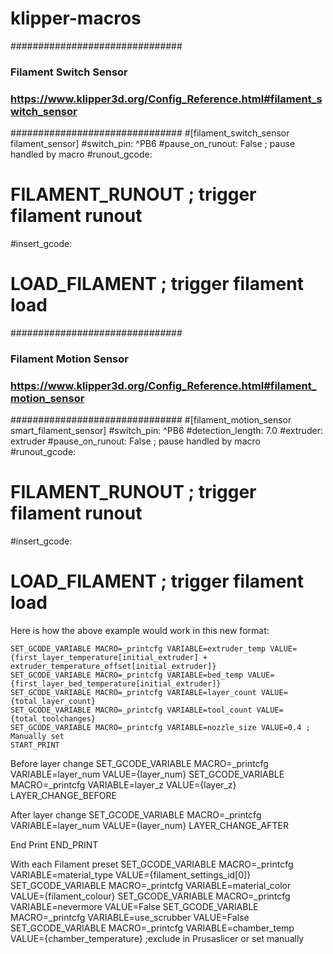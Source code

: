# klipper-macros



###############################
### Filament Switch Sensor ####
### https://www.klipper3d.org/Config_Reference.html#filament_switch_sensor ###
###############################
#[filament_switch_sensor filament_sensor]
#switch_pin: ^PB6
#pause_on_runout: False ; pause handled by macro
#runout_gcode:
#  FILAMENT_RUNOUT ; trigger filament runout
#insert_gcode:
#  LOAD_FILAMENT ; trigger filament load

###############################
### Filament Motion Sensor ####
### https://www.klipper3d.org/Config_Reference.html#filament_motion_sensor ###
###############################
#[filament_motion_sensor smart_filament_sensor]
#switch_pin: ^PB6
#detection_length: 7.0
#extruder: extruder
#pause_on_runout: False ; pause handled by macro
#runout_gcode:
#  FILAMENT_RUNOUT ; trigger filament runout
#insert_gcode:
#  LOAD_FILAMENT ; trigger filament load

Here is how the above example would work in this new format:

    SET_GCODE_VARIABLE MACRO=_printcfg VARIABLE=extruder_temp VALUE={first_layer_temperature[initial_extruder] + extruder_temperature_offset[initial_extruder]}
    SET_GCODE_VARIABLE MACRO=_printcfg VARIABLE=bed_temp VALUE={first_layer_bed_temperature[initial_extruder]}
    SET_GCODE_VARIABLE MACRO=_printcfg VARIABLE=layer_count VALUE={total_layer_count}
    SET_GCODE_VARIABLE MACRO=_printcfg VARIABLE=tool_count VALUE={total_toolchanges}
    SET_GCODE_VARIABLE MACRO=_printcfg VARIABLE=nozzle_size VALUE=0.4 ; Manually set 
    START_PRINT

Before layer change
    SET_GCODE_VARIABLE MACRO=_printcfg VARIABLE=layer_num VALUE={layer_num}
    SET_GCODE_VARIABLE MACRO=_printcfg VARIABLE=layer_z VALUE={layer_z}
    LAYER_CHANGE_BEFORE

After layer change
    SET_GCODE_VARIABLE MACRO=_printcfg VARIABLE=layer_num VALUE={layer_num}
    LAYER_CHANGE_AFTER

End Print
    END_PRINT

With each Filament preset
    SET_GCODE_VARIABLE MACRO=_printcfg VARIABLE=material_type VALUE={filament_settings_id[0]}
    SET_GCODE_VARIABLE MACRO=_printcfg VARIABLE=material_color VALUE={filament_colour}
    SET_GCODE_VARIABLE MACRO=_printcfg VARIABLE=nevermore VALUE=False
    SET_GCODE_VARIABLE MACRO=_printcfg VARIABLE=use_scrubber VALUE=False
    SET_GCODE_VARIABLE MACRO=_printcfg VARIABLE=chamber_temp VALUE={chamber_temperature} ;exclude in Prusaslicer or set manually